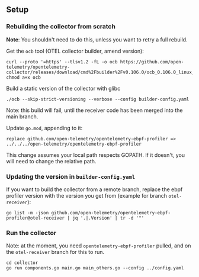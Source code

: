 ## Setup

### Rebuilding the collector from scratch

**Note**: You shouldn't need to do this, unless you want to retry a full rebuild.

Get the `ocb` tool (OTEL collector builder, amend version):
```
curl --proto '=https' --tlsv1.2 -fL -o ocb https://github.com/open-telemetry/opentelemetry-collector/releases/download/cmd%2Fbuilder%2Fv0.106.0/ocb_0.106.0_linux_amd64
chmod a+x ocb
```

Build a static version of the collector with glibc
```
./ocb --skip-strict-versioning --verbose --config builder-config.yaml
```

Note: this build will fail, until the receiver code has been merged into the
main branch.

Update `go.mod`, appending to it:

```
replace github.com/open-telemetry/opentelemetry-ebpf-profiler => ../../../open-telemetry/opentelemetry-ebpf-profiler
```

This change assumes your local path respects GOPATH. If it doesn't, you will
need to change the relative path.

### Updating the version in `builder-config.yaml`

If you want to build the collector from a remote branch, replace the ebpf profiler version 
with the version you get from (example for branch `otel-receiver`):
```
go list -m -json github.com/open-telemetry/opentelemetry-ebpf-profiler@otel-receiver | jq '.|.Version' | tr -d '"'
```

### Run the collector

Note: at the moment, you need `opentelemetry-ebpf-profiler` pulled, and on the
`otel-receiver` branch for this to run.

```
cd collector
go run components.go main.go main_others.go --config ../config.yaml
```
